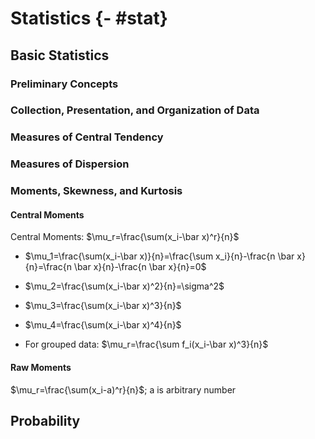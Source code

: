 # Statistics {- #stat}

## Basic Statistics 

### Preliminary Concepts

### Collection, Presentation, and Organization of Data

### Measures of Central Tendency

### Measures of Dispersion

### Moments, Skewness, and Kurtosis

#### Central Moments

Central Moments: $\mu_r=\frac{\sum(x_i-\bar x)^r}{n}$

- $\mu_1=\frac{\sum(x_i-\bar x)}{n}=\frac{\sum x_i}{n}-\frac{n \bar x}{n}=\frac{n \bar x}{n}-\frac{n \bar x}{n}=0$

- $\mu_2=\frac{\sum(x_i-\bar x)^2}{n}=\sigma^2$
- $\mu_3=\frac{\sum(x_i-\bar x)^3}{n}$
- $\mu_4=\frac{\sum(x_i-\bar x)^4}{n}$
- For grouped data: $\mu_r=\frac{\sum f_i(x_i-\bar x)^3}{n}$


#### Raw Moments

 $\mu_r=\frac{\sum(x_i-a)^r}{n}$; a is arbitrary number

## Probability
